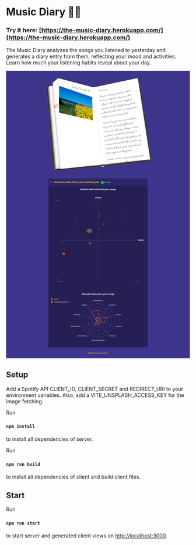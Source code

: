 # Music Diary 🎵📖

### Try it here: [https://the-music-diary.herokuapp.com/](https://the-music-diary.herokuapp.com/)

The Music Diary analyzes the songs you listened to yesterday and generates a diary entry from them, reflecting your mood and activities.
Learn how much your listening habits reveal about your day.

![screenshot](frontend/public/images/music-diary.png)

## Setup

Add a Spotify API CLIENT_ID, CLIENT_SECRET and REDIRECT_URI to your environment variables.
Also, add a VITE_UNSPLASH_ACCESS_KEY for the image fetching.

Run
#### `npm install`
to install all dependencies of server.

Run
#### `npm run build`
to install all dependencies of client and build client files.

## Start

Run
#### `npm run start`
to start server and generated client views on [http://localhost:3000](http://localhost:3000).